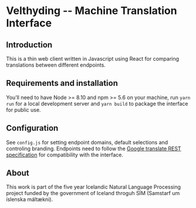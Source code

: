 # Velthyding -- Machine Translation Interface

## Introduction

This is a thin web client written in Javascript using React for comparing translations between different endpoints.

## Requirements and installation

You’ll need to have Node >= 8.10 and npm >= 5.6 on your machine, run `yarn run` for a local development server and `yarn build` to package the interface for public use.

## Configuration

See `config.js` for setting endpoint domains, default selections and controling branding. Endpoints need to follow the [Google translate REST specification](https://cloud.google.com/translate/docs/reference/rest) for compatibility with the interface.


## About

This work is part of the five year Icelandic Natural Language Processing project funded by the government of Iceland throguh SÍM (Samstarf um íslenska máltækni).

